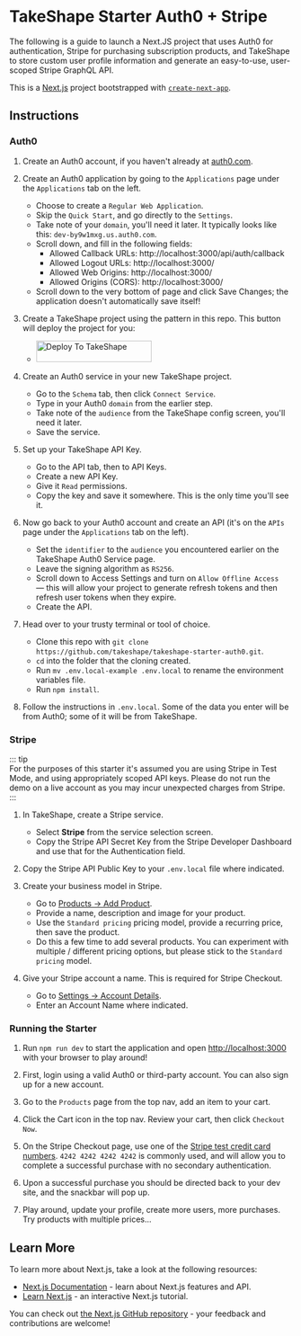 # TakeShape Starter Auth0 + Stripe

The following is a guide to launch a Next.JS project that uses Auth0 for authentication, Stripe for purchasing
subscription products, and TakeShape to store custom user profile information and generate an easy-to-use, user-scoped
Stripe GraphQL API.

This is a [Next.js](https://nextjs.org/) project bootstrapped with
[`create-next-app`](https://github.com/vercel/next.js/tree/canary/packages/create-next-app).

## Instructions

### Auth0

1. Create an Auth0 account, if you haven't already at [auth0.com](https://auth0.com/).

2. Create an Auth0 application by going to the `Applications` page under the `Applications` tab on the left.

   - Choose to create a `Regular Web Application`.
   - Skip the `Quick Start`, and go directly to the `Settings`.
   - Take note of your `domain`, you'll need it later. It typically looks like this: `dev-by9w1mxg.us.auth0.com`.
   - Scroll down, and fill in the following fields:
     - Allowed Callback URLs: http://localhost:3000/api/auth/callback
     - Allowed Logout URLs: http://localhost:3000/
     - Allowed Web Origins: http://localhost:3000/
     - Allowed Origins (CORS): http://localhost:3000/
   - Scroll down to the very bottom of page and click Save Changes; the application doesn't automatically save itself!

3. Create a TakeShape project using the pattern in this repo. This button will deploy the project for you:

   - <a href="https://app.takeshape.io/add-to-takeshape?repo=https://github.com/takeshape/takeshape-starter-auth0-stripe/tree/main/.takeshape/pattern"><img alt="Deploy To TakeShape" src="https://camo.githubusercontent.com/1b580e3ce353d235bde0f376ca35b0fb26d685f3750a3013ae4b225dd3aaf344/68747470733a2f2f696d616765732e74616b6573686170652e696f2f32636363633832352d373062652d343331632d396261302d3130616233386563643361372f6465762f38653266376264612d306530382d346564652d613534362d3664663539626536613862622f4465706c6f79253230746f25323054616b65536861706525343032782e706e673f6175746f3d666f726d6174253243636f6d7072657373" width="205" height="38" data-canonical-src="https://images.takeshape.io/2cccc825-70be-431c-9ba0-10ab38ecd3a7/dev/8e2f7bda-0e08-4ede-a546-6df59be6a8bb/Deploy%20to%20TakeShape%402x.png?auto=format%2Ccompress" style="max-width:100%;"></a>

4. Create an Auth0 service in your new TakeShape project.

   - Go to the `Schema` tab, then click `Connect Service`.
   - Type in your Auth0 `domain` from the earlier step.
   - Take note of the `audience` from the TakeShape config screen, you'll need it later.
   - Save the service.

5. Set up your TakeShape API Key.

   - Go to the API tab, then to API Keys.
   - Create a new API Key.
   - Give it `Read` permissions.
   - Copy the key and save it somewhere. This is the only time you'll see it.

6. Now go back to your Auth0 account and create an API (it's on the `APIs` page under the `Applications` tab on the
   left).

   - Set the `identifier` to the `audience` you encountered earlier on the TakeShape Auth0 Service page.
   - Leave the signing algorithm as `RS256`.
   - Scroll down to Access Settings and turn on `Allow Offline Access` — this will allow your project to generate
     refresh tokens and then refresh user tokens when they expire.
   - Create the API.

7. Head over to your trusty terminal or tool of choice.

   - Clone this repo with `git clone https://github.com/takeshape/takeshape-starter-auth0.git`.
   - `cd` into the folder that the cloning created.
   - Run `mv .env.local-example .env.local` to rename the environment variables file.
   - Run `npm install`.

8. Follow the instructions in `.env.local`. Some of the data you enter will be from Auth0; some of it will be from
   TakeShape.

### Stripe

::: tip  
For the purposes of this starter it's assumed you are using Stripe in Test Mode, and using appropriately scoped API
keys. Please do not run the demo on a live account as you may incur unexpected charges from Stripe.  
:::

1. In TakeShape, create a Stripe service.

   - Select **Stripe** from the service selection screen.
   - Copy the Stripe API Secret Key from the Stripe Developer Dashboard and use that for the Authentication field.

2. Copy the Stripe API Public Key to your `.env.local` file where indicated.

3. Create your business model in Stripe.

   - Go to [Products → Add Product](https://dashboard.stripe.com/test/products/create).
   - Provide a name, description and image for your product.
   - Use the `Standard pricing` pricing model, provide a recurring price, then save the product.
   - Do this a few time to add several products. You can experiment with multiple / different pricing options, but
     please stick to the `Standard pricing` model.

4. Give your Stripe account a name. This is required for Stripe Checkout.

   - Go to [Settings → Account Details](https://dashboard.stripe.com/settings/account).
   - Enter an Account Name where indicated.

### Running the Starter

1. Run `npm run dev` to start the application and open [http://localhost:3000](http://localhost:3000) with your browser
   to play around!

2. First, login using a valid Auth0 or third-party account. You can also sign up for a new account.

3. Go to the `Products` page from the top nav, add an item to your cart.

4. Click the Cart icon in the top nav. Review your cart, then click `Checkout Now`.

5. On the Stripe Checkout page, use one of the [Stripe test credit card numbers](https://stripe.com/docs/testing).
   `4242 4242 4242 4242` is commonly used, and will allow you to complete a successful purchase with no secondary
   authentication.

6. Upon a successful purchase you should be directed back to your dev site, and the snackbar will pop up.

7. Play around, update your profile, create more users, more purchases. Try products with multiple prices...

## Learn More

To learn more about Next.js, take a look at the following resources:

- [Next.js Documentation](https://nextjs.org/docs) - learn about Next.js features and API.
- [Learn Next.js](https://nextjs.org/learn) - an interactive Next.js tutorial.

You can check out [the Next.js GitHub repository](https://github.com/vercel/next.js/) - your feedback and contributions
are welcome!
